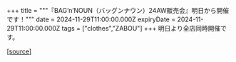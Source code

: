 +++
title = """『BAG’n’NOUN（バッグンナウン）24AW販売会』明日から開催です！"""
date = 2024-11-29T11:00:00.000Z
expiryDate = 2024-11-29T11:00:00.000Z
tags = ["clothes","ZABOU"]
+++
明日より全店同時開催です。

[[source]](https://zabou.org/2024/11/29/313713/)
